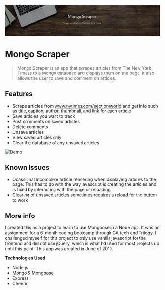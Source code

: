 [![Mongo Scraper Logo](./public/images/readme/mongoscraper_logo.JPG "Visit Mongo Scraper on Heroku")](https://mognoscraper.herokuapp.com/)

# Mongo Scraper

> Mongo Scraper is an app that scrapes articles from The New York Timess to a Mongo database and displays them on the page. It also allows the user to save and comment on articles.

## Features
- Scrape articles from www.nytimes.com/section/world and get info such as title, caption, author, thumbnail, and link for each article
- Save articles you want to track
- Post comments on saved articles
- Delete comments
- Unsave articles
- View saved articles only
- Clear the database of any unsaved articles

![Demo](./public/images/readme/demo.gif "Demo of scraping and saving/commenting on an article")

## Known Issues
- Ocassional incomplete article rendering when displaying articles to the page. This has to do with the way javascript is creating the articles and is fixed by interacting with the page or reloading.
- Clearing of unsaved articles sometimes requires a reload for the button to work.

## More info
I created this as a project to learn to use Mongoose in a Node app. It was an assignment for a 6-month coding bootcamp through GA tech and Trilogy. I challenged myself for this project to only use vanilla javascript for the frontend and did not use jQuery, which is what I'd used for most projects up until this point. This app was created in June of 2019.

**Technologies Used**
- Node.js
- Mongo & Mongoose
- Express
- Cheerio